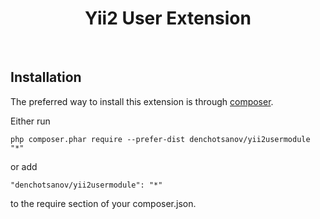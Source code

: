 <p align="center">
    <h1 align="center">Yii2 User Extension</h1>
    <br>
</p>

Installation
------------

The preferred way to install this extension is through [composer](http://getcomposer.org/download/).

Either run

```
php composer.phar require --prefer-dist denchotsanov/yii2usermodule "*"
```

or add

```
"denchotsanov/yii2usermodule": "*"
```

to the require section of your composer.json.
